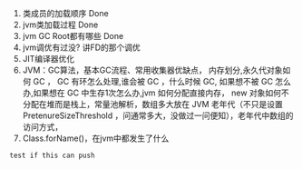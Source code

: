 1. 类成员的加载顺序 Done
2. jvm类加载过程 Done
3. jvm GC Root都有哪些 Done
4. jvm调优有过没? 讲FD的那个调优
5. JIT编译器优化
6. JVM：GC算法，基本GC流程、常用收集器优缺点， 内存划分,永久代对象如何 GC ， GC 有环怎么处理,谁会被 GC ，什么时候 GC, 如果想不被 GC 怎么办,如果想在 GC 中生存1次怎么办,jvm 如何分配直接内存， new 对象如何不分配在堆而是栈上，常量池解析，数组多大放在 JVM 老年代（不只是设置 PretenureSizeThreshold ，问通常多大，没做过一问便知），老年代中数组的访问方式，
7. Class.forName()，在jvm中都发生了什么
```
test if this can push
```
